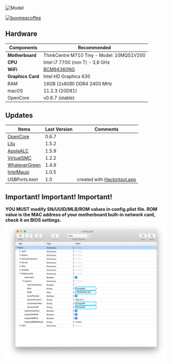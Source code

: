 ![Model](https://fardincompteq.com/wp-content/uploads/2018/03/M700-Tiny-600x600.png)


[![buymeacoffee](https://i.imgur.com/iYsbmQO.png)](https://www.buymeacoffee.com/revunix)

## Hardware
Components | Recommended
------------ | -------------
**Motherboard** | ThinkCentre M710 Tiny - Model: 10MQS1V200
**CPU** | Intel i7 7700 (non T) - 3,6 GHz
**WiFi** | [BCM94360NG](https://www.aliexpress.com/item/4001120137796.html?)
**Graphics Card** | Intel HD Graphics 630
RAM | 16GB (2x8GB) DDR4 2400 MHz
macOS | 11.2.3 (20D91)
OpenCore | v0.6.7 (stable)


## Updates
Items | Last Version | Comments
------------ | ------------- | -------------
[OpenCore](https://github.com/acidanthera/OpenCorePkg/releases/latest) | 0.6.7 |
[Lilu](https://github.com/acidanthera/Lilu/releases/latest) | 1.5.2 | 
[AppleALC](https://github.com/acidanthera/AppleALC/releases/latest) | 1.5.9 |
[VirtualSMC](https://github.com/acidanthera/VirtualSMC/releases/latest) | 1.2.2 |
[WhateverGreen](https://github.com/acidanthera/whatevergreen/releases/latest) | 1.4.9 |
[IntelMausi](https://github.com/acidanthera/IntelMausi) | 1.0.5 |
USBPorts.kext | 1.0 | created with [Hackintool.app](https://github.com/headkaze/Hackintool/releases/latest)


## Important! Important! Important!

**YOU MUST modify SN/UUID/MLB/ROM values in config.plist file. ROM value is the MAC address of your motherboard built-in network card, check it on BIOS settings.**
![SN/UUID/MLB](https://github.com/revunix/GIGABYTE-X399-Designare-EX/blob/main/images/MLBUUIDSN.png?raw=true)
